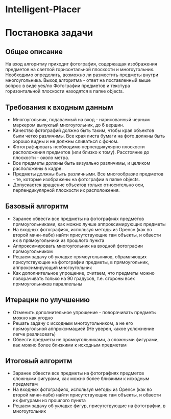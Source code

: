 # Intelligent-Placer
# Постановка задачи

## Общее описание

На вход алгоритму приходит фотография, содержащая изображения предметов на светлой горизонтальной плоскости и многоугольник. Необходимо определить, возможно ли разместить предметы внутри многоугольника.
Выход алгоритма - ответ на поставленный выше вопрос в виде yes/no
Фотографии предметов и текстура горизонтальной плоскости находятся в папке objects. 


## Требования к входным данным

- Многоугольник, подаваемый на вход - нарисованный черным маркером выпуклый многоугольник, до 6 вершин.
- Качество фотографий должно быть таким, чтобы края объектов были четко различимы. Все края листа бумаги на фото должны быть хорошо видны и не должны сливаться с фоном.
- Фотографировать необходимо перпендикулярно плоскости расположения предметов (или близко к тому). Расстояние до плоскости - около метра.
- Все предметы должны быть визуально различимы, и целиком расположены в кадре.
- Предметы должны быть различными. Все многообразие предметов - те, которые изображены на фотографии в папке objects.
- Допускается вращение объектов только относительно оси, перпендикулярной плоскости их расположения.

## Базовый алгоритм
- Заранее обвести все предметы на фотографиях предметов прямоугольниками, как можно лучше аппроксимирующих предметы
- На входных фотографиях, используя методы из Opencv (как во второй мини-лабе) найти присутствующие там объекты, и обвести их в прямоугольники из прошлого пункта
- Аппроксимировать многоугольник на входной фотографии прямоугольником
- Решаем задачу об укладке прямоугольников, обрамляющих присутствующие на фотографии предметы, в прямоугольник, аппроксимирующий многоугольник
- Как дополнительное упрощение, считаем, что предметы можно поворачивать только на 90 градусов, т.е. стороны всех прямоугольников параллельны

## Итерации по улучшению
- Отменить дополнительное упрощение - поворачивать предметы можно как угодно
- Решать задачу с исходным многоугольником, а не его прямоугольной аппроксимацией (Не уверен, какое усложнение легче реализовать)
- Обвести предметы не прямоугольниками, а сложными фигурами, как можно более близкими к исходным предметам

## Итоговый алгоритм
- Заранее обвести все предметы на фотографиях предметов сложными фигурами, как можно более близкими к исходным предметам
- На входных фотографиях, используя методы из Opencv (как во второй мини-лабе) найти присутствующие там объекты, и обвести их фигурами из прошлого пункта
- Решаем задачу об укладке фигур, присутствующие на фотографии, в многоугольник